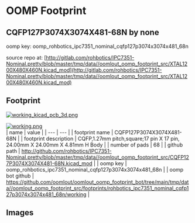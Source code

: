 # OOMP Footprint  
## CQFP127P3074X3074X481-68N  by none  
  
oomp key: oomp_rohbotics_ipc7351_nominal_cqfp127p3074x3074x481_68n  
  
source repo at: [http://gitlab.com/rohbotics/IPC7351-Nominal.pretty/blob/master/tmp/data//oomlout_oomp_footprint_src/XTAL1200X480X460N.kicad_mod](http://gitlab.com/rohbotics/IPC7351-Nominal.pretty/blob/master/tmp/data//oomlout_oomp_footprint_src/XTAL1200X480X460N.kicad_mod)  
## Footprint  
  
[![working_kicad_pcb_3d.png](working_kicad_pcb_3d_600.png)](working_kicad_pcb_3d.png)  
  
[![working.png](working_600.png)](working.png)  
| name | value | 
| --- | --- | 
| footprint name | CQFP127P3074X3074X481-68N | 
| footprint description | CQFP,1.27mm pitch,square;17 pin X 17 pin, 24.00mm X 24.00mm X 4.81mm H Body | 
| number of pads | 68 | 
| github path | http://github.com/rohbotics/IPC7351-Nominal.pretty/blob/master/tmp/data//oomlout_oomp_footprint_src/CQFP127P3074X3074X481-68N.kicad_mod | 
| oomp key | oomp_rohbotics_ipc7351_nominal_cqfp127p3074x3074x481_68n | 
| oomp bot github | https://github.com/oomlout/oomlout_oomp_footprint_bot/tree/main/tmp/data//oomlout_oomp_footprint_src/footprints/rohbotics_ipc7351_nominal_cqfp127p3074x3074x481_68n/working | 
## Images  
